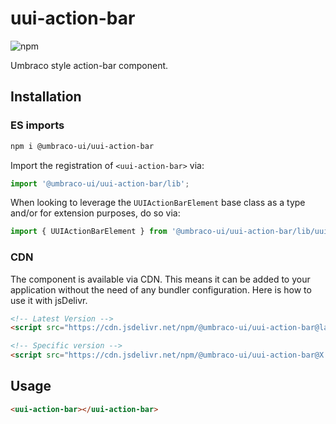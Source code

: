 # uui-action-bar

![npm](https://img.shields.io/npm/v/@umbraco-ui/uui-action-bar?logoColor=%231B264F)

Umbraco style action-bar component.

## Installation

### ES imports

```zsh
npm i @umbraco-ui/uui-action-bar
```

Import the registration of `<uui-action-bar>` via:

```javascript
import '@umbraco-ui/uui-action-bar/lib';
```

When looking to leverage the `UUIActionBarElement` base class as a type and/or for extension purposes, do so via:

```javascript
import { UUIActionBarElement } from '@umbraco-ui/uui-action-bar/lib/uui-action-bar.element';
```

### CDN

The component is available via CDN. This means it can be added to your application without the need of any bundler configuration. Here is how to use it with jsDelivr.

```html
<!-- Latest Version -->
<script src="https://cdn.jsdelivr.net/npm/@umbraco-ui/uui-action-bar@latest/dist/uui-action-bar.min.js"></script>

<!-- Specific version -->
<script src="https://cdn.jsdelivr.net/npm/@umbraco-ui/uui-action-bar@X.X.X/dist/uui-action-bar.min.js"></script>
```

## Usage

```html
<uui-action-bar></uui-action-bar>
```
